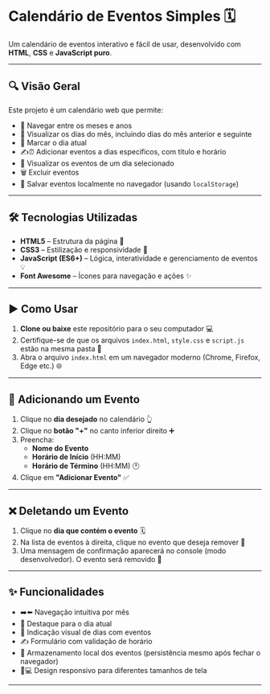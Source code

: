 # Calendário de Eventos Simples 🗓️

Um calendário de eventos interativo e fácil de usar, desenvolvido com **HTML**, **CSS** e **JavaScript puro**. 

---

## 🔍 Visão Geral

Este projeto é um calendário web que permite:

- 📅 Navegar entre os meses e anos  
- 📆 Visualizar os dias do mês, incluindo dias do mês anterior e seguinte  
- 🎯 Marcar o dia atual  
- ✍️⏰ Adicionar eventos a dias específicos, com título e horário  
- 👀 Visualizar os eventos de um dia selecionado  
- 🗑️ Excluir eventos  
- 💾 Salvar eventos localmente no navegador (usando `localStorage`)

---

## 🛠️ Tecnologias Utilizadas

- **HTML5** – Estrutura da página 🧱  
- **CSS3** – Estilização e responsividade 🎨  
- **JavaScript (ES6+)** – Lógica, interatividade e gerenciamento de eventos 💡  
- **Font Awesome** – Ícones para navegação e ações ✨

---

## ▶️ Como Usar

1. **Clone ou baixe** este repositório para o seu computador 💻  
2. Certifique-se de que os arquivos `index.html`, `style.css` e `script.js` estão na mesma pasta 📁  
3. Abra o arquivo `index.html` em um navegador moderno (Chrome, Firefox, Edge etc.) 🌐

---

## 📝 Adicionando um Evento

1. Clique no **dia desejado** no calendário 👆  
2. Clique no **botão "+"** no canto inferior direito ➕  
3. Preencha:
   - **Nome do Evento**
   - **Horário de Início** (HH:MM)
   - **Horário de Término** (HH:MM) 🕐  
4. Clique em **"Adicionar Evento"** ✅

---

## ❌ Deletando um Evento

1. Clique no **dia que contém o evento** 🗓️  
2. Na lista de eventos à direita, clique no evento que deseja remover 🧹  
3. Uma mensagem de confirmação aparecerá no console (modo desenvolvedor). O evento será removido 🚮

---

## ✨ Funcionalidades

- ➡️⬅️ Navegação intuitiva por mês  
- 🌟 Destaque para o dia atual  
- 📌 Indicação visual de dias com eventos  
- ✍️ Formulário com validação de horário  
- 🧠 Armazenamento local dos eventos (persistência mesmo após fechar o navegador)  
- 📱💻 Design responsivo para diferentes tamanhos de tela

---
